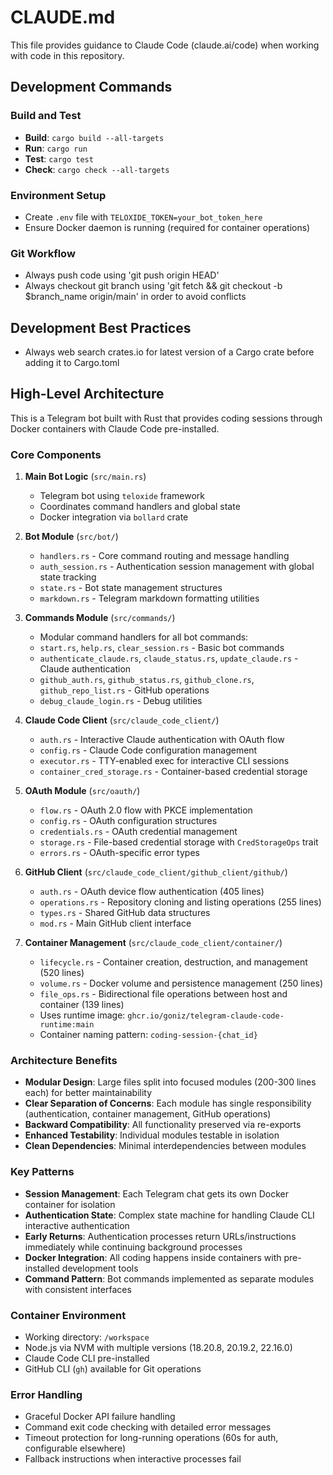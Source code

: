 # CLAUDE.md

This file provides guidance to Claude Code (claude.ai/code) when working with code in this repository.

## Development Commands

### Build and Test
- **Build**: `cargo build --all-targets`
- **Run**: `cargo run`
- **Test**: `cargo test`
- **Check**: `cargo check --all-targets`

### Environment Setup
- Create `.env` file with `TELOXIDE_TOKEN=your_bot_token_here`
- Ensure Docker daemon is running (required for container operations)

### Git Workflow
- Always push code using 'git push origin HEAD'
- Always checkout git branch using 'git fetch && git checkout -b $branch_name origin/main' in order to avoid conflicts

## Development Best Practices
- Always web search crates.io for latest version of a Cargo crate before adding it to Cargo.toml

## High-Level Architecture

This is a Telegram bot built with Rust that provides coding sessions through Docker containers with Claude Code pre-installed.

### Core Components

1. **Main Bot Logic** (`src/main.rs`)
   - Telegram bot using `teloxide` framework
   - Coordinates command handlers and global state
   - Docker integration via `bollard` crate

2. **Bot Module** (`src/bot/`)
   - `handlers.rs` - Core command routing and message handling
   - `auth_session.rs` - Authentication session management with global state tracking
   - `state.rs` - Bot state management structures
   - `markdown.rs` - Telegram markdown formatting utilities

3. **Commands Module** (`src/commands/`)
   - Modular command handlers for all bot commands:
   - `start.rs`, `help.rs`, `clear_session.rs` - Basic bot commands
   - `authenticate_claude.rs`, `claude_status.rs`, `update_claude.rs` - Claude authentication
   - `github_auth.rs`, `github_status.rs`, `github_clone.rs`, `github_repo_list.rs` - GitHub operations
   - `debug_claude_login.rs` - Debug utilities

4. **Claude Code Client** (`src/claude_code_client/`)
   - `auth.rs` - Interactive Claude authentication with OAuth flow
   - `config.rs` - Claude Code configuration management
   - `executor.rs` - TTY-enabled exec for interactive CLI sessions
   - `container_cred_storage.rs` - Container-based credential storage

5. **OAuth Module** (`src/oauth/`)
   - `flow.rs` - OAuth 2.0 flow with PKCE implementation
   - `config.rs` - OAuth configuration structures
   - `credentials.rs` - OAuth credential management
   - `storage.rs` - File-based credential storage with `CredStorageOps` trait
   - `errors.rs` - OAuth-specific error types

6. **GitHub Client** (`src/claude_code_client/github_client/github/`)
   - `auth.rs` - OAuth device flow authentication (405 lines)
   - `operations.rs` - Repository cloning and listing operations (255 lines)
   - `types.rs` - Shared GitHub data structures
   - `mod.rs` - Main GitHub client interface

7. **Container Management** (`src/claude_code_client/container/`)
   - `lifecycle.rs` - Container creation, destruction, and management (520 lines)
   - `volume.rs` - Docker volume and persistence management (250 lines)
   - `file_ops.rs` - Bidirectional file operations between host and container (139 lines)
   - Uses runtime image: `ghcr.io/goniz/telegram-claude-code-runtime:main`
   - Container naming pattern: `coding-session-{chat_id}`

### Architecture Benefits

- **Modular Design**: Large files split into focused modules (200-300 lines each) for better maintainability
- **Clear Separation of Concerns**: Each module has single responsibility (authentication, container management, GitHub operations)
- **Backward Compatibility**: All functionality preserved via re-exports
- **Enhanced Testability**: Individual modules testable in isolation
- **Clean Dependencies**: Minimal interdependencies between modules

### Key Patterns

- **Session Management**: Each Telegram chat gets its own Docker container for isolation
- **Authentication State**: Complex state machine for handling Claude CLI interactive authentication
- **Early Returns**: Authentication processes return URLs/instructions immediately while continuing background processes
- **Docker Integration**: All coding happens inside containers with pre-installed development tools
- **Command Pattern**: Bot commands implemented as separate modules with consistent interfaces

### Container Environment

- Working directory: `/workspace`
- Node.js via NVM with multiple versions (18.20.8, 20.19.2, 22.16.0)
- Claude Code CLI pre-installed
- GitHub CLI (`gh`) available for Git operations

### Error Handling

- Graceful Docker API failure handling
- Command exit code checking with detailed error messages
- Timeout protection for long-running operations (60s for auth, configurable elsewhere)
- Fallback instructions when interactive processes fail